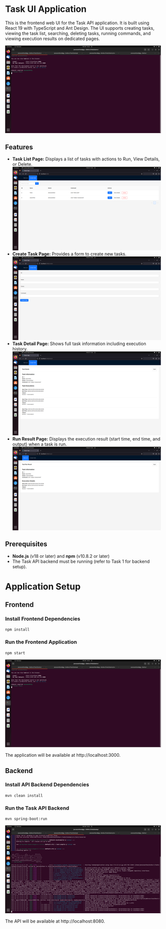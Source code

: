 # Task UI Application

This is the frontend web UI for the Task API application. It is built using React 19 with TypeScript and Ant Design. The UI supports creating tasks, viewing the task list, searching, deleting tasks, running commands, and viewing execution results on dedicated pages.

[![Demo video](screenshots/Frontend.png)](screenshots/Demo3.mov)

## Features

- **Task List Page:** Displays a list of tasks with actions to Run, View Details, or Delete.
![Frontend Screenshot](screenshots/TaskList.png)
- **Create Task Page:** Provides a form to create new tasks.
![TaskCreate Screenshot](screenshots/TaskCreate.png)
- **Task Detail Page:** Shows full task information including execution history.
![TaskDetail Screenshot](screenshots/TaskDetail.png)
- **Run Result Page:** Displays the execution result (start time, end time, and output) when a task is run.
![TaskRun Screenshot](screenshots/TaskRun.png)
## Prerequisites

- **Node.js** (v18 or later) and **npm** (v10.8.2 or later)
- The Task API backend must be running (refer to Task 1 for backend setup).


# Application Setup

## Frontend

### Install Frontend Dependencies

    npm install

### Run the Frontend Application
    
    npm start
    
![Frontend Screenshot](screenshots/Frontend.png)
    
The application will be available at http://localhost:3000.

## Backend

### Install API Backend Dependencies

    mvn clean install
    
### Run the Task API Backend

    mvn spring-boot:run
    
![Backend Screenshot](screenshots/Backend.png)

The API will be available at http://localhost:8080.

